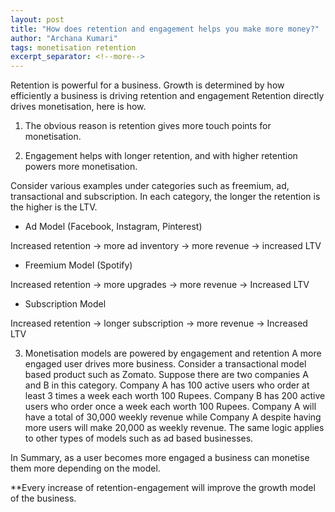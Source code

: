 ```yaml
---
layout: post
title: "How does retention and engagement helps you make more money?"
author: "Archana Kumari"
tags: monetisation retention
excerpt_separator: <!--more-->
---
```


Retention is powerful for a business. Growth is determined by how efficiently a business is driving retention and engagement Retention directly drives monetisation, here is how. <!--more-->

1. The obvious reason is retention gives more touch points for monetisation.

2. Engagement helps with longer retention, and with higher retention powers more monetisation. 

Consider various examples under categories such as freemium, ad, transactional and subscription. In each category, the longer the retention is the higher is the LTV.

* Ad Model (Facebook, Instagram, Pinterest)

Increased retention → more ad inventory → more revenue → increased LTV

* Freemium Model (Spotify)

Increased retention → more upgrades → more revenue → Increased LTV

* Subscription Model

Increased retention → longer subscription → more revenue → Increased LTV

3. Monetisation models are powered by engagement and retention
A more engaged user drives more business. Consider a transactional model based product such as Zomato. Suppose there are two companies A and B in this category. Company A has 100 active users who order at least 3 times a week each worth 100 Rupees. Company B has 200 active users who order once a week each worth 100 Rupees. Company A will have a total of 30,000 weekly revenue while Company A despite having more users will make 20,000 as weekly revenue. The same logic applies to other types of models such as ad based businesses.

In Summary, as a user becomes more engaged a business can monetise them more depending on the model.

**Every increase of retention-engagement will improve the growth model of the business.

